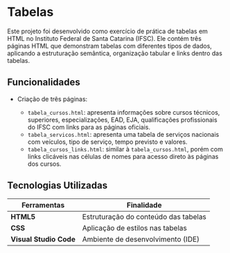 # Tabelas

Este projeto foi desenvolvido como exercício de prática de tabelas em HTML no Instituto Federal de Santa Catarina (IFSC).
Ele contém três páginas HTML que demonstram tabelas com diferentes tipos de dados, aplicando a estruturação semântica, organização tabular e links dentro das tabelas.

## Funcionalidades

* Criação de três páginas:

  * `tabela_cursos.html`: apresenta informações sobre cursos técnicos, superiores, especializações, EAD, EJA, qualificações profissionais do IFSC com links para as páginas oficiais.
  * `tabela_servicos.html`: apresenta uma tabela de serviços nacionais com veículos, tipo de serviço, tempo previsto e valores.
  * `tabela_cursos_links.html`: similar à `tabela_cursos.html`, porém com links clicáveis nas células de nomes para acesso direto às páginas dos cursos.

## Tecnologias Utilizadas

| Ferramentas                  | Finalidade                           |
| ---------------------------- | ------------------------------------ |
| **HTML5**                    | Estruturação do conteúdo das tabelas |
| **CSS** | Aplicação de estilos nas tabelas     |
| **Visual Studio Code**       | Ambiente de desenvolvimento (IDE)    |


